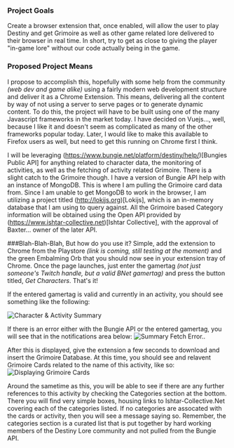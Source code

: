 ### Project Goals
Create a browser extension that, once enabled, will allow the user to play Destiny and get Grimoire as well as other game related lore delivered to their browser in real time. In short, try to get as close to giving the player "in-game lore" without our code actually being in the game.

### Proposed Project Means
I propose to accomplish this, hopefully with some help from the community _(web dev and game alike)_ using a fairly modern web development structure and deliver it as a Chrome Extension. This means, delivering all the content by way of not using a server to serve pages or to generate dynamic content. To do this, the project will have to be built using one of the many Javascript frameworks in the market today. I have decided on Vuejs..., well, because I like it and doesn't seem as complicated as many of the other frameworks popular today. Later, I would like to make this available to Firefox users as well, but need to get this running on Chrome first I think.

I will be leveraging (https://www.bungie.net/platform/destiny/help/)[Bungies Public API] for anything related to character data,  the monitoring of activities, as well as the fetching of activity related Grimoire. There is a slight catch to the Grimoire though. I have a version of Bungie API help with an instance of MongoDB. This is where I am pulling the Grimoire card data from. Since I am unable to get MongoDB to work in the browser, I am utilizing a project titled (http://lokijs.org)[Lokijs], which is an in-memory database that I am using to query against. All the Grimoire based Category information will be obtained using the Open API provided by (https://www.ishtar-collective.net)[Ishtar Collective], with the approval of Baxter... owner of the later API. 

###Blah-Blah-Blah, But how do you use it?
Simple, add the extension to Chrome from the Playstore _(link is coming, still testing at the moment)_ and the green Embalming Orb that you should now see in your extension tray of Chrome. Once the page launches, just enter the gamertag _(not just someone's Twitch handle, but a valid BNet gamertag)_ and press the button titled, _Get Characters_. That's it!

If the entered gamertag is valid and currently in an activity, you should see something like the following: 

![Character & Activity Summary](https://drive.google.com/uc?export=view&id=0B-kKCIm8tW4gQWtBR2stY0N0ZDQ)

If there is an error either with the Bungie API or the entered gamertag, you will see that in the notifications area below:
![Summary Fetch Error..](https://drive.google.com/uc?export=view&id=0B-kKCIm8tW4gajJXcVAwR3Zna0E)

After this is displayed, give the extension a few seconds to download and insert the Grimoire Database. At this time, you should see and relavent Grimoire Cards related to the name of this activity, like so: 
![Displaying Grimoire Cards](https://drive.google.com/uc?export=view&id=0B-kKCIm8tW4gR1NPTVJNck1pTFE)

Around the sametime as this, you will be able to see if there are any further references to this activity by checking the Categories section at the bottom. There you will find very simple boxes, housing links to Ishtar-Collective.Net covering each of the categories listed. If no categories are assocated with the cards or activity, then you will see a message saying so. Remember, the categories section is a curated list that is put together by hard working members of the Destiny Lore community and not pulled from the Bungie API.